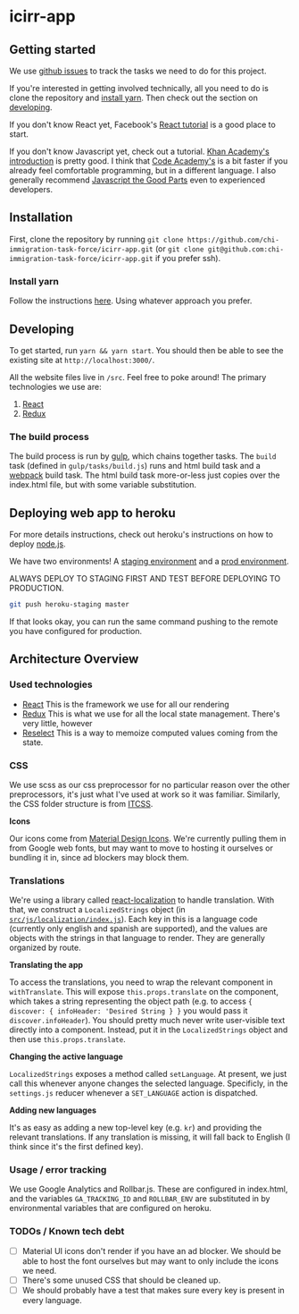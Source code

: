 # icirr-app

## Getting started
We use [github issues](https://github.com/chi-immigration-task-force/icirr-app/issues) to track the tasks we need to do for this project.

If you're interested in getting involved technically, all you need to do is clone the repository and [install yarn](https://github.com/chi-immigration-task-force/icirr-app#installation). Then check out the section on [developing](https://github.com/chi-immigration-task-force/icirr-app#developing).

If you don't know React yet, Facebook's [React tutorial](https://facebook.github.io/react/tutorial/tutorial.html) is a good place to start.

If you don't know Javascript yet, check out a tutorial. [Khan Academy's introduction](https://www.khanacademy.org/computing/computer-programming/programming) is pretty good.
I think that [Code Academy's](https://www.codecademy.com/learn/learn-javascript) is a bit faster if you already feel comfortable programming, but in a different language. I also generally recommend [Javascript the Good Parts](http://bdcampbell.net/javascript/book/javascript_the_good_parts.pdf) even to experienced developers.

## Installation
First, clone the repository by running `git clone https://github.com/chi-immigration-task-force/icirr-app.git` (or `git clone git@github.com:chi-immigration-task-force/icirr-app.git` if you prefer ssh).

### Install yarn
Follow the instructions [here](https://yarnpkg.com/lang/en/docs/install/#mac-tab).
Using whatever approach you prefer.

## Developing
To get started, run `yarn && yarn start`. You should then be able to see the existing site at `http://localhost:3000/`.

All the website files live in `/src`. Feel free to poke around! The
primary technologies we use are:

1. [React](https://facebook.github.io/react/)
2. [Redux](http://redux.js.org/)

### The build process
The build process is run by [gulp](https://www.npmjs.com/package/gulp), which
chains together tasks. The `build` task (defined in `gulp/tasks/build.js`) runs
and html build task and a [webpack](https://webpack.js.org/) build task. The html
build task more-or-less just copies over the index.html file, but with some
variable substitution.

## Deploying web app to heroku
For more details instructions, check out heroku's instructions on how to deploy
[node.js](https://devcenter.heroku.com/articles/deploying-nodejs).

We have two environments!
A [staging environment](https://icirr-demo-staging.herokuapp.com/)
and a [prod environment](https://icirrapp.herokuapp.com/).

ALWAYS DEPLOY TO STAGING FIRST AND TEST BEFORE
DEPLOYING TO PRODUCTION.

```sh
git push heroku-staging master
```

If that looks okay, you can run the same command
pushing to the remote you have configured for production.

## Architecture Overview
### Used technologies
- [React](https://github.com/facebook/react)
  This is the framework we use for all our rendering
- [Redux](https://github.com/reactjs/redux)
  This is what we use for all the local state management. There's very
  little, however
- [Reselect](https://github.com/reduxjs/reselect)
  This is a way to memoize computed values coming from the state.

### CSS
We use scss as our css preprocessor for no particular reason over the other
preprocessors, it's just what I've used at work so it was familiar.
Similarly, the CSS folder structure is from [ITCSS](https://speakerdeck.com/dafed/managing-css-projects-with-itcss).

**Icons**

Our icons come from [Material Design Icons](https://google.github.io/material-design-icons/).
We're currently pulling them in from Google web fonts, but may want to move to hosting
it ourselves or bundling it in, since ad blockers may block them.

### Translations
We're using a library called [react-localization](https://www.npmjs.com/package/react-localization) to handle
translation. With that, we construct a `LocalizedStrings` object (in [`src/js/localization/index.js`](https://github.com/chi-immigration-task-force/icirr-app/blob/master/src/js/localization/index.js)). Each key
in this is a language code (currently only english and spanish are supported), and the values are objects with
the strings in that language to render. They are generally organized by route.

**Translating the app**

To access the translations, you need to wrap the relevant component in `withTranslate`. This will expose
`this.props.translate` on the component, which takes a string representing the object path
(e.g. to access `{ discover: { infoHeader: 'Desired String } }` you would pass it `discover.infoHeader`).
You should pretty much never write user-visible text directly into a component. Instead, put it in
the `LocalizedStrings` object and then use `this.props.translate`.

**Changing the active language**

`LocalizedStrings` exposes a method called `setLanguage`. At present, we just call
this whenever anyone changes the selected language.
Specificly, in the `settings.js` reducer whenever a `SET_LANGUAGE` action is dispatched.

**Adding new languages**

It's as easy as adding a new top-level key (e.g. `kr`) and providing
the relevant translations. If any translation is missing, it will fall
back to English (I think since it's the first defined key).

### Usage / error tracking
We use Google Analytics and Rollbar.js. These are configured in index.html,
and the variables `GA_TRACKING_ID` and `ROLLBAR_ENV` are substituted in by
environmental variables that are configured on heroku.

### TODOs / Known tech debt
- [ ] Material UI icons don't render if you have an ad blocker.
  We should be able to host the font ourselves but may want to only include
  the icons we need.
- [ ] There's some unused CSS that should be cleaned up.
- [ ] We should probably have a test that makes sure every key is present
in every language.
